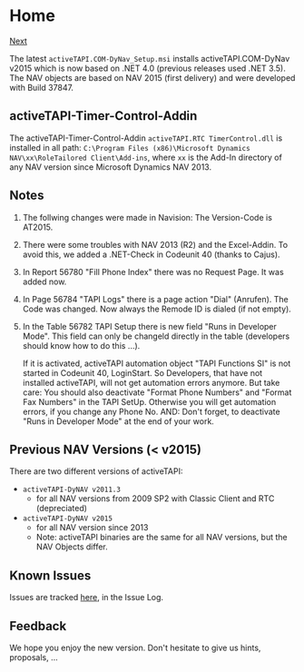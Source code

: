 # Home

[Next](myPage)

The latest `activeTAPI.COM-DyNav_Setup.msi` installs activeTAPI.COM-DyNav v2015 which is now based on .NET 4.0 \(previous releases used .NET 3.5\). The NAV objects are based on NAV 2015 \(first delivery\) and were developed with Build 37847.

## activeTAPI-Timer-Control-Addin

The activeTAPI-Timer-Control-Addin `activeTAPI.RTC TimerControl.dll` is installed in all path: `C:\Program Files (x86)\Microsoft Dynamics NAV\xx\RoleTailored Client\Add-ins`, where `xx` is the Add-In directory of any NAV version since Microsoft Dynamics NAV 2013.

## Notes

1. The follwing changes were made in Navision: The Version-Code is AT2015.
2. There were some troubles with NAV 2013 \(R2\) and the Excel-Addin. To avoid this, we added a .NET-Check in Codeunit 40 \(thanks to Cajus\).
3. In Report 56780 "Fill Phone Index" there was no Request Page. It was added now.
4. In Page 56784 "TAPI Logs" there is a page action "Dial" \(Anrufen\). The Code was changed. Now always the Remode ID is dialed \(if not empty\).
5. In the Table 56782 TAPI Setup there is new field "Runs in Developer Mode". This field can only be changeld directly in the table \(developers should know how to do this ...\).

   If it is activated, activeTAPI automation object "TAPI Functions SI" is not started in Codeunit 40, LoginStart. So Developers, that have not installed activeTAPI, will not get automation errors anymore. But take care: You should also deactivate "Format Phone Numbers" and "Format Fax Numbers" in the TAPI SetUp. Otherwise you will get automation errors, if you  change any Phone No. AND: Don't forget, to deactivate "Runs in Developer Mode" at the end of your work.

## Previous NAV Versions \(&lt; v2015\)

There are two different versions of activeTAPI:

* `activeTAPI-DyNAV v2011.3`
  * for all NAV versions from 2009 SP2 with Classic Client and RTC \(depreciated\)
* `activeTAPI-DyNAV v2015` 
  * for all NAV version since 2013
  * Note: activeTAPI binaries are the same for all NAV versions, but the NAV Objects differ.

## Known Issues

Issues are tracked [here](https://github.com/SchmidteServices/activeTAPI-DyNav/issues), in the Issue Log.

## Feedback

We hope you enjoy the new version. Don't hesitate to give us hints, proposals, ...

